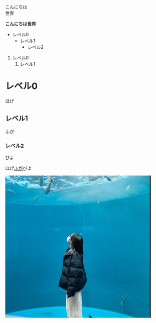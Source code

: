 こんにちは  
世界

**こんにちは世界**

- レベル0
    - レベル1
        - レベル2

1. レベル0
   1. レベル1
  
# レベル0
ほげ
## レベル1
ふが
### レベル2
ぴよ

ほげ[ふが](https://huthub.com/)ぴよ

![ほげ](./hoge.png)
